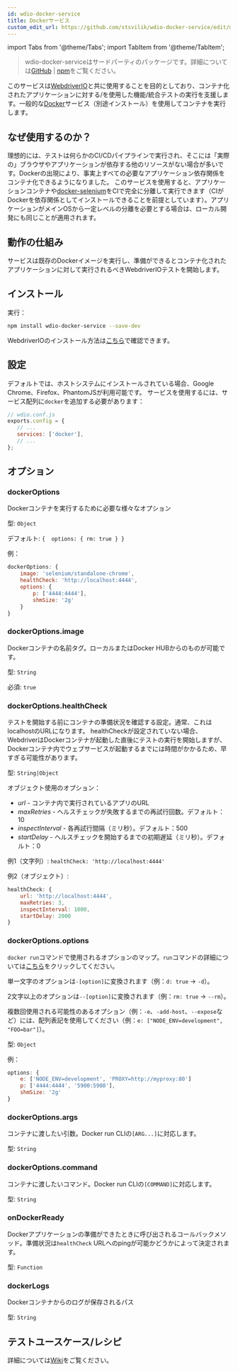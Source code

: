 ```yaml
---
id: wdio-docker-service
title: Dockerサービス
custom_edit_url: https://github.com/stsvilik/wdio-docker-service/edit/master/README.md
---
```


import Tabs from '@theme/Tabs';
import TabItem from '@theme/TabItem';

> wdio-docker-serviceはサードパーティのパッケージです。詳細については[GitHub](https://github.com/stsvilik/wdio-docker-service) | [npm](https://www.npmjs.com/package/wdio-docker-service)をご覧ください。

このサービスは[WebdriverIO](http://webdriver.io/)と共に使用することを目的としており、コンテナ化されたアプリケーションに対する/を使用した機能/統合テストの実行を支援します。一般的な[Docker](https://www.docker.com/)サービス（別途インストール）を使用してコンテナを実行します。

## なぜ使用するのか？
理想的には、テストは何らかのCI/CDパイプラインで実行され、そこには「実際の」ブラウザやアプリケーションが依存する他のリソースがない場合が多いです。Dockerの出現により、事実上すべての必要なアプリケーション依存関係をコンテナ化できるようになりました。
このサービスを使用すると、アプリケーションコンテナや[docker-selenium](https://github.com/SeleniumHQ/docker-selenium)をCIで完全に分離して実行できます（CIがDockerを依存関係としてインストールできることを前提としています）。アプリケーションがメインOSから一定レベルの分離を必要とする場合は、ローカル開発にも同じことが適用されます。

## 動作の仕組み
サービスは既存のDockerイメージを実行し、準備ができるとコンテナ化されたアプリケーションに対して実行されるべきWebdriverIOテストを開始します。

## インストール

実行：

```bash
npm install wdio-docker-service --save-dev
```

WebdriverIOのインストール方法は[こちら](https://webdriver.io/docs/gettingstarted)で確認できます。

## 設定
デフォルトでは、ホストシステムにインストールされている場合、Google Chrome、Firefox、PhantomJSが利用可能です。
サービスを使用するには、サービス配列に`docker`を追加する必要があります：

```javascript
// wdio.conf.js
exports.config = {
   // ...
   services: ['docker'],
   // ...
};
```

## オプション

### dockerOptions
Dockerコンテナを実行するために必要な様々なオプション

型: `Object`

デフォルト: `{ 
    options: {
        rm: true
    }
}`

例：

```javascript
dockerOptions: {
    image: 'selenium/standalone-chrome',
    healthCheck: 'http://localhost:4444',
    options: {
        p: ['4444:4444'],
        shmSize: '2g'
    }
}
```

### dockerOptions.image
Dockerコンテナの名前タグ。ローカルまたはDocker HUBからのものが可能です。

型: `String`

必須: `true`

### dockerOptions.healthCheck
テストを開始する前にコンテナの準備状況を確認する設定。通常、これはlocalhostのURLになります。
healthCheckが設定されていない場合、WebdriverはDockerコンテナが起動した直後にテストの実行を開始しますが、
Dockerコンテナ内でウェブサービスが起動するまでには時間がかかるため、早すぎる可能性があります。

型: `String|Object`

オブジェクト使用のオプション：
- *url* - コンテナ内で実行されているアプリのURL
- *maxRetries* - ヘルスチェックが失敗するまでの再試行回数。デフォルト：10
- *inspectInterval* - 各再試行間隔（ミリ秒）。デフォルト：500
- *startDelay* - ヘルスチェックを開始するまでの初期遅延（ミリ秒）。デフォルト：0

例1（文字列）: `healthCheck: 'http://localhost:4444'`

例2（オブジェクト）:

```javascript
healthCheck: {
    url: 'http://localhost:4444',
    maxRetries: 3,
    inspectInterval: 1000,
    startDelay: 2000
}
```

### dockerOptions.options
`docker run`コマンドで使用されるオプションのマップ。`run`コマンドの詳細については[こちら](https://docs.docker.com/edge/engine/reference/commandline/run/)をクリックしてください。

単一文字のオプションは`-[option]`に変換されます（例：`d: true` -> `-d`）。

2文字以上のオプションは`--[option]`に変換されます（例：`rm: true` -> `--rm`）。

複数回使用される可能性のあるオプション（例：`-e`、`-add-host`、`--expose`など）には、配列表記を使用してください（例：`e: ["NODE_ENV=development", "FOO=bar"]`）。

型: `Object`

例：

```javascript
options: {
    e: ['NODE_ENV=development', 'PROXY=http://myproxy:80']
    p: ['4444:4444', '5900:5900'],
    shmSize: '2g'
}
```

### dockerOptions.args
コンテナに渡したい引数。Docker run CLIの`[ARG...]`に対応します。

型: `String`

### dockerOptions.command
コンテナに渡したいコマンド。Docker run CLIの`[COMMAND]`に対応します。

型: `String`

### onDockerReady
Dockerアプリケーションの準備ができたときに呼び出されるコールバックメソッド。準備状況は`healthCheck` URLへのpingが可能かどうかによって決定されます。

型: `Function`

### dockerLogs
Dockerコンテナからのログが保存されるパス

型: `String`

## テストユースケース/レシピ
詳細については[Wiki](https://github.com/stsvilik/wdio-docker-service/wiki)をご覧ください。